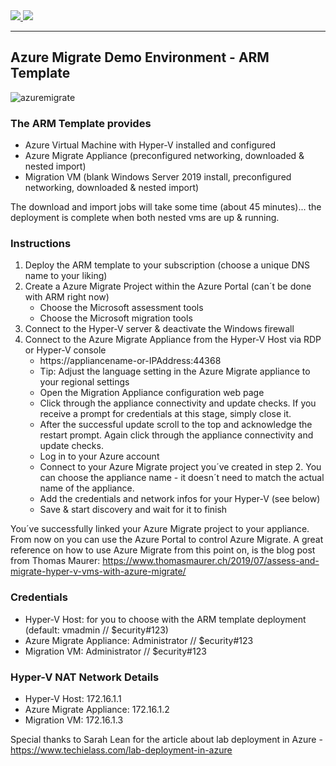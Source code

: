 <a href="https://portal.azure.com/#create/Microsoft.Template/uri/https%3A%2F%2Fraw.githubusercontent.com%2FGetVirtual%2FAzure-ARM%2Fmaster%2FDemo-AzureMigrate%2Fazuredeploy.json" target="_blank">
    <img src="http://azuredeploy.net/deploybutton.png"/>
</a>
<a href="http://armviz.io/#/?load=https://raw.githubusercontent.com/GetVirtual/Azure-ARM/master/Demo-AzureMigrate/azuredeploy.json" target="_blank">
    <img src="http://armviz.io/visualizebutton.png"/>
</a>

---

## Azure Migrate Demo Environment - ARM Template

![azuremigrate](https://azuremigratedemo.blob.core.windows.net/vms/AzureMigrate.jpg "Azure Migrate")

### The ARM Template provides
* Azure Virtual Machine with Hyper-V installed and configured
* Azure Migrate Appliance (preconfigured networking, downloaded & nested import)
* Migration VM (blank Windows Server 2019 install, preconfigured networking, downloaded & nested import)

The download and import jobs will take some time (about 45 minutes)... the deployment is complete when both nested vms are up & running.

### Instructions
1. Deploy the ARM template to your subscription (choose a unique DNS name to your liking)
2. Create a Azure Migrate Project within the Azure Portal (can´t be done with ARM right now)
    * Choose the Microsoft assessment tools
    * Choose the Microsoft migration tools
3. Connect to the Hyper-V server & deactivate the Windows firewall
4. Connect to the Azure Migrate Appliance from the Hyper-V Host via RDP or Hyper-V console
    * https://appliancename-or-IPAddress:44368
    * Tip: Adjust the language setting in the Azure Migrate appliance to your regional settings
    * Open the Migration Appliance configuration web page
    * Click through the appliance connectivity and update checks. If you receive a prompt for credentials at this stage, simply close it.
    * After the successful update scroll to the top and acknowledge the restart prompt. Again click through the appliance connectivity and update checks.
    * Log in to your Azure account
    * Connect to your Azure Migrate project you´ve created in step 2. You can choose the appliance name - it doesn´t need to match the actual name of the appliance.
    * Add the credentials and network infos for your Hyper-V (see below)
    * Save & start discovery and wait for it to finish

You´ve successfully linked your Azure Migrate project to your appliance. From now on you can use the Azure Portal to control Azure Migrate.
A great reference on how to use Azure Migrate from this point on, is the blog post from Thomas Maurer: https://www.thomasmaurer.ch/2019/07/assess-and-migrate-hyper-v-vms-with-azure-migrate/

### Credentials
* Hyper-V Host: for you to choose with the ARM template deployment (default: vmadmin // $ecurity#123)
* Azure Migrate Appliance: Administrator // $ecurity#123
* Migration VM: Administrator // $ecurity#123

### Hyper-V NAT Network Details
* Hyper-V Host: 172.16.1.1
* Azure Migrate Appliance: 172.16.1.2
* Migration VM: 172.16.1.3


Special thanks to Sarah Lean for the article about lab deployment in Azure - https://www.techielass.com/lab-deployment-in-azure
